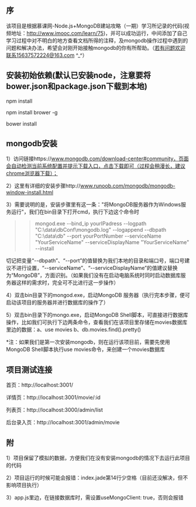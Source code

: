 序
-----

该项目是根据慕课网-Node.js+MongoDB建站攻略（一期）学习所记录的代码(视频地址：http://www.imooc.com/learn/75)，并可以成功运行，中间添加了自己学习过程中对不明白的地方查看文档所得的注释，及mongodb操作过程中遇到的问题和解决办法，希望会对刚开始接触mongodb的你有所帮助。（若有问题欢迎联系15637572224@163.com ^_^）

安装初始依赖(默认已安装node，注意要将bower.json和package.json下载到本地)
-----
npm install

npm install brower -g

bower install

mongodb安装
-----
1）访问链接https://www.mongodb.com/download-center#community，页面会自动检测当前系统配置并提示下载入口，点击下载即可（过程会稍漫长，建议chrome浏览器下载）；

2）这里有详细的安装步骤http://www.runoob.com/mongodb/mongodb-window-install.html

3）需要说明的是，安装步骤里有这一条："将MongoDB服务器作为Windows服务运行"，我们在bin目录下打开cmd，执行下边这个命令时
>>mongod.exe --bind_ip yourIPadress --logpath "C:\data\dbConf\mongodb.log" --logappend --dbpath "C:\data\db" --port yourPortNumber --serviceName "YourServiceName" --serviceDisplayName "YourServiceName" --install

切记把变量“--dbpath”、“--port”的值替换为我们本地的目录和端口号，端口号建议不进行设置，“--serviceName”、“--serviceDisplayName”的值建议替换为“MongoDB”，方面识别。（如果我们没有在启动电脑系统时同时启动数据库服务器这样的需求时，完全可不比进行这一步操作）

4）双击bin目录下的mongod.exe，启动MongoDB 服务器（执行完本步骤，便可启动该项目的服务器并进行数据库的操作了）

5）双击bin目录下的mongo.exe，启动MongoDB Shell脚本，可直接进行数据库操作，比如我们可执行下边两条命令，查看我们在该项目里存储在movies数据库里边的数据：a、use movies   b、db.movies.find().pretty()

*注：如果我们是第一次安装mongodb，则在运行该项目前，需要先使用MongoDB Shell脚本执行use movies命令，来创建一个movies数据库

项目测试连接
-----
首页：http://localhost:3001/

详情页：http://localhost:3001/movie/:id

列表页：http://localhost:3000/admin/list

后台录入页：http://localhost:3001/admin/movie

附
-----
1）项目保留了模拟的数据，方便我们在没有安装mongodb的情况下去运行此项目的代码

2）项目运行的时候可能会报错：index.jade第14行少空格（目前还没解决，但不影响项目执行）

3）app.js里边，在链接数据库时，需设置useMongoClient: true，否则会报错



